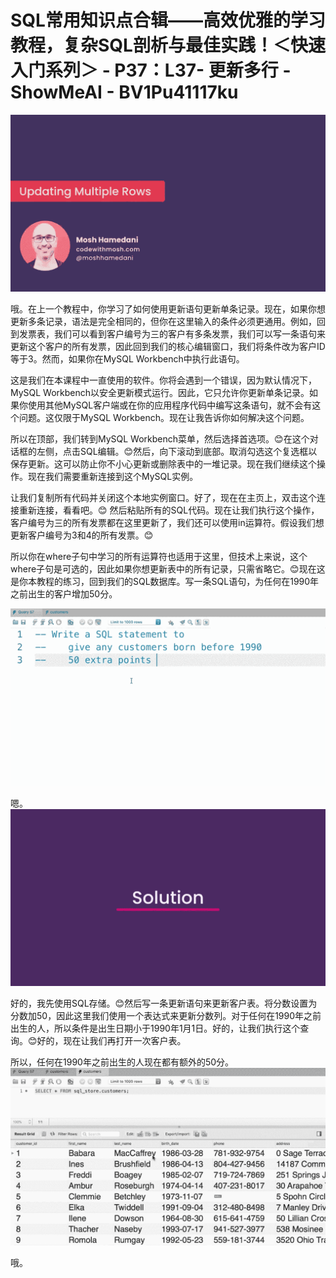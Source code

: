# SQL常用知识点合辑——高效优雅的学习教程，复杂SQL剖析与最佳实践！＜快速入门系列＞ - P37：L37- 更新多行 - ShowMeAI - BV1Pu41117ku

![](img/fbbd58c0784c4771a79466d0c54f1fca_0.png)

哦。在上一个教程中，你学习了如何使用更新语句更新单条记录。现在，如果你想更新多条记录，语法是完全相同的，但你在这里输入的条件必须更通用。例如，回到发票表，我们可以看到客户编号为三的客户有多条发票，我们可以写一条语句来更新这个客户的所有发票，因此回到我们的核心编辑窗口，我们将条件改为客户ID等于3。然而，如果你在MySQL Workbench中执行此语句。

这是我们在本课程中一直使用的软件。你将会遇到一个错误，因为默认情况下，MySQL Workbench以安全更新模式运行。因此，它只允许你更新单条记录。如果你使用其他MySQL客户端或在你的应用程序代码中编写这条语句，就不会有这个问题。这仅限于MySQL Workbench。现在让我告诉你如何解决这个问题。

所以在顶部，我们转到MySQL Workbench菜单，然后选择首选项。😊在这个对话框的左侧，点击SQL编辑。😊然后，向下滚动到底部。取消勾选这个复选框以保存更新。这可以防止你不小心更新或删除表中的一堆记录。现在我们继续这个操作。现在我们需要重新连接到这个MySQL实例。

让我们复制所有代码并关闭这个本地实例窗口。好了，现在在主页上，双击这个连接重新连接，看看吧。😊 然后粘贴所有的SQL代码。现在让我们执行这个操作，客户编号为三的所有发票都在这里更新了，我们还可以使用in运算符。假设我们想更新客户编号为3和4的所有发票。😊

所以你在where子句中学习的所有运算符也适用于这里，但技术上来说，这个where子句是可选的，因此如果你想更新表中的所有记录，只需省略它。😊现在这是你本教程的练习，回到我们的SQL数据库。写一条SQL语句，为任何在1990年之前出生的客户增加50分。

![](img/fbbd58c0784c4771a79466d0c54f1fca_2.png)

嗯。![](img/fbbd58c0784c4771a79466d0c54f1fca_4.png)

好的，我先使用SQL存储。😊然后写一条更新语句来更新客户表。将分数设置为分数加50，因此这里我们使用一个表达式来更新分数列。对于任何在1990年之前出生的人，所以条件是出生日期小于1990年1月1日。好的，让我们执行这个查询。😊好的，现在让我们再打开一次客户表。

所以，任何在1990年之前出生的人现在都有额外的50分。![](img/fbbd58c0784c4771a79466d0c54f1fca_6.png)

哦。
